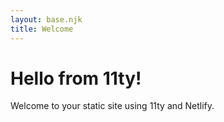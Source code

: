 ```yaml
---
layout: base.njk
title: Welcome
---
```

# Hello from 11ty!

Welcome to your static site using 11ty and Netlify.
